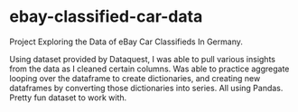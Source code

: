 # ebay-classified-car-data
Project Exploring the Data of eBay Car Classifieds In Germany. 

Using dataset provided by Dataquest, I was able to pull various insights from the data as I cleaned certain columns. Was able to practice aggregate looping over the dataframe to create dictionaries, and creating new dataframes by converting those dictionaries into series. All using Pandas. Pretty fun dataset to work with.
